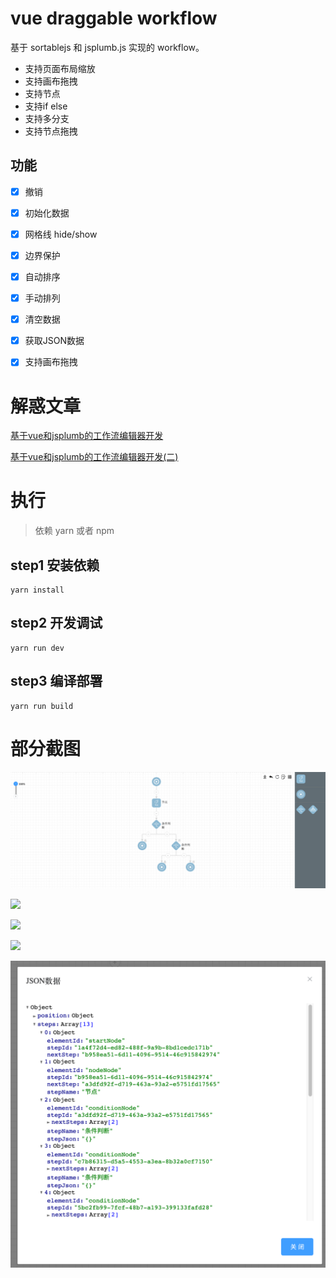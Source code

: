 # vue draggable workflow

基于 sortablejs 和 jsplumb.js 实现的 workflow。

- 支持页面布局缩放
- 支持画布拖拽  
- 支持节点
- 支持if else  
- 支持多分支
- 支持节点拖拽


## 功能
- [x] 撤销
- [x] 初始化数据
- [x] 网格线 hide/show
- [x] 边界保护
- [x] 自动排序
- [x] 手动排列
- [x] 清空数据
- [x] 获取JSON数据
- [x] 支持画布拖拽


# 解惑文章

[基于vue和jsplumb的工作流编辑器开发](https://juejin.cn/post/6844904144264773639)

[基于vue和jsplumb的工作流编辑器开发(二)](https://juejin.cn/post/6948313872503832612)


# 执行


> 依赖 yarn 或者 npm

## step1 安装依赖

```
yarn install
```
## step2 开发调试

```
yarn run dev
```

## step3 编译部署

```
yarn run build
```

 
# 部分截图

<img src="./images/5.png"></img>

<img src="./images/1.png"></img>

<img src="./images/2.png"></img>

<img src="./images/3.png"></img>

<img src="./images/4.png"></img>


